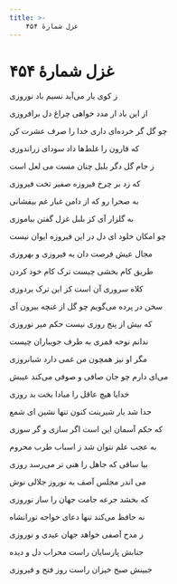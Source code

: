 ```yaml
---
title: >-
    غزل شمارهٔ ۴۵۴
---
```

# غزل شمارهٔ ۴۵۴

<div class="b" id="bn1"><div class="m1"><p>ز کوی یار می‌آید نسیم باد نوروزی</p></div>
<div class="m2"><p>از این باد ار مدد خواهی چراغ دل برافروزی</p></div></div>
<div class="b" id="bn2"><div class="m1"><p>چو گل گر خرده‌ای داری خدا را صرف عشرت کن</p></div>
<div class="m2"><p>که قارون را غلط‌ها داد سودای زراندوزی</p></div></div>
<div class="b" id="bn3"><div class="m1"><p>ز جام گل دگر بلبل چنان مست می لعل است</p></div>
<div class="m2"><p>که زد بر چرخ فیروزه صفیر تخت فیروزی</p></div></div>
<div class="b" id="bn4"><div class="m1"><p>به صحرا رو که از دامن غبار غم بیفشانی</p></div>
<div class="m2"><p>به گلزار آی کز بلبل غزل گفتن بیاموزی</p></div></div>
<div class="b" id="bn5"><div class="m1"><p>چو امکان خلود ای دل در این فیروزه ایوان نیست</p></div>
<div class="m2"><p>مجال عیش فرصت دان به فیروزی و بهروزی</p></div></div>
<div class="b" id="bn6"><div class="m1"><p>طریق کام بخشی چیست ترک کام خود کردن</p></div>
<div class="m2"><p>کلاه سروری آن است کز این ترک بردوزی</p></div></div>
<div class="b" id="bn7"><div class="m1"><p>سخن در پرده می‌گویم چو گل از غنچه بیرون آی</p></div>
<div class="m2"><p>که بیش از پنج روزی نیست حکم میر نوروزی</p></div></div>
<div class="b" id="bn8"><div class="m1"><p>ندانم نوحه قمری به طرف جویباران چیست</p></div>
<div class="m2"><p>مگر او نیز همچون من غمی دارد شبانروزی</p></div></div>
<div class="b" id="bn9"><div class="m1"><p>می‌ای دارم چو جان صافی و صوفی می‌کند عیبش</p></div>
<div class="m2"><p>خدایا هیچ عاقل را مبادا بخت بد روزی</p></div></div>
<div class="b" id="bn10"><div class="m1"><p>جدا شد یار شیرینت کنون تنها نشین ای شمع</p></div>
<div class="m2"><p>که حکم آسمان این است اگر سازی و گر سوزی</p></div></div>
<div class="b" id="bn11"><div class="m1"><p>به عجب علم نتوان شد ز اسباب طرب محروم</p></div>
<div class="m2"><p>بیا ساقی که جاهل را هنی تر می‌رسد روزی</p></div></div>
<div class="b" id="bn12"><div class="m1"><p>می اندر مجلس آصف به نوروز جلالی نوش</p></div>
<div class="m2"><p>که بخشد جرعه جامت جهان را ساز نوروزی</p></div></div>
<div class="b" id="bn13"><div class="m1"><p>نه حافظ می‌کند تنها دعای خواجه تورانشاه</p></div>
<div class="m2"><p>ز مدح آصفی خواهد جهان عیدی و نوروزی</p></div></div>
<div class="b" id="bn14"><div class="m1"><p>جنابش پارسایان راست محراب دل و دیده</p></div>
<div class="m2"><p>جبینش صبح خیزان راست روز فتح و فیروزی</p></div></div>

